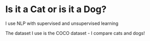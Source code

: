 # Is it a Cat or is it a Dog?

I use NLP with supervised and unsupervised learning

The dataset I use is the COCO dataset - I compare cats and dogs!
